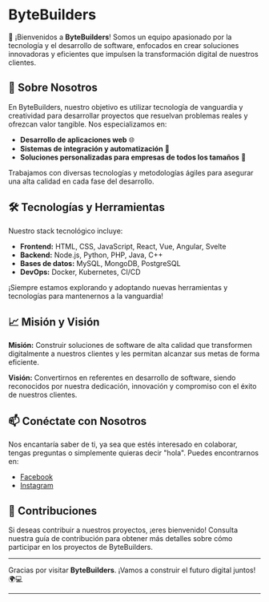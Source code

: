 # ByteBuilders

👋 ¡Bienvenidos a **ByteBuilders**! Somos un equipo apasionado por la tecnología y el desarrollo de software, enfocados en crear soluciones innovadoras y eficientes que impulsen la transformación digital de nuestros clientes.

## 🚀 Sobre Nosotros

En ByteBuilders, nuestro objetivo es utilizar tecnología de vanguardia y creatividad para desarrollar proyectos que resuelvan problemas reales y ofrezcan valor tangible. Nos especializamos en:

- **Desarrollo de aplicaciones web** 🌐
- **Sistemas de integración y automatización** 🔄
- **Soluciones personalizadas para empresas de todos los tamaños** 🏢

Trabajamos con diversas tecnologías y metodologías ágiles para asegurar una alta calidad en cada fase del desarrollo.

## 🛠️ Tecnologías y Herramientas

Nuestro stack tecnológico incluye:
- **Frontend:** HTML, CSS, JavaScript, React, Vue, Angular, Svelte
- **Backend:** Node.js, Python, PHP, Java, C++
- **Bases de datos:** MySQL, MongoDB, PostgreSQL
- **DevOps:** Docker, Kubernetes, CI/CD

¡Siempre estamos explorando y adoptando nuevas herramientas y tecnologías para mantenernos a la vanguardia!

## 📈 Misión y Visión

**Misión:** Construir soluciones de software de alta calidad que transformen digitalmente a nuestros clientes y les permitan alcanzar sus metas de forma eficiente.

**Visión:** Convertirnos en referentes en desarrollo de software, siendo reconocidos por nuestra dedicación, innovación y compromiso con el éxito de nuestros clientes.

## 📫 Conéctate con Nosotros

Nos encantaría saber de ti, ya sea que estés interesado en colaborar, tengas preguntas o simplemente quieras decir "hola". Puedes encontrarnos en:

- [Facebook]([https://www.facebook.com/profile.php?id=61568256923190])  
- [Instagram]([https://www.instagram.com/byte.builders0/])  

## 🤝 Contribuciones

Si deseas contribuir a nuestros proyectos, ¡eres bienvenido! Consulta nuestra guía de contribución para obtener más detalles sobre cómo participar en los proyectos de ByteBuilders.

---

Gracias por visitar **ByteBuilders**. ¡Vamos a construir el futuro digital juntos! 🌍💻

---


